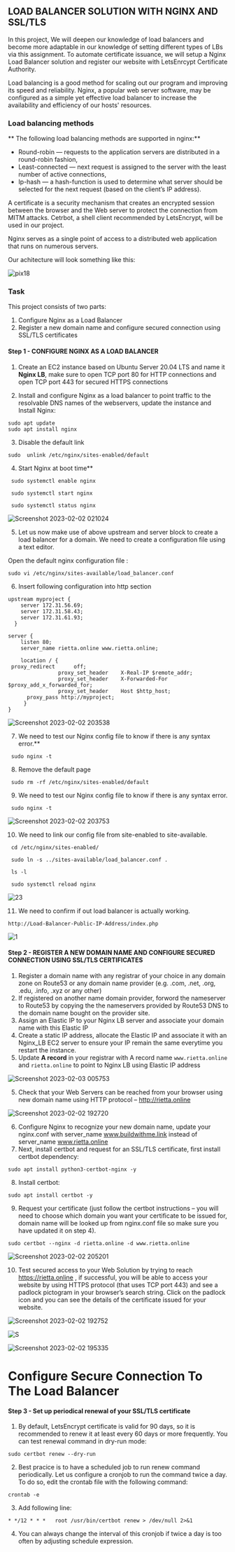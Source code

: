 ## LOAD BALANCER SOLUTION WITH NGINX AND SSL/TLS

In this project, We will deepen our knowledge of load balancers and become more adaptable in our knowledge of setting different types of LBs via this assignment. To automate certificate issuance, we will setup a Nginx Load Balancer solution and register our website with LetsEnrcypt Certificate Authority.

Load balancing is a good method for scaling out our program and improving its speed and reliability. Nginx, a popular web server software, may be configured as a simple yet effective load balancer to increase the availability and efficiency of our hosts' resources.

### Load balancing methods

** The following load balancing methods are supported in nginx:**

- Round-robin — requests to the application servers are distributed in a round-robin fashion,
- Least-connected — next request is assigned to the server with the least number of active connections,
- Ip-hash — a hash-function is used to determine what server should be selected for the next request (based on the client’s IP address).


A certificate is a security mechanism that creates an encrypted session between the browser and the Web server to protect the connection from MITM attacks. Cetrbot, a shell client recommended by LetsEncrypt, will be used in our project.

Nginx serves as a single point of access to a distributed web application that runs on numerous servers.

Our achitecture will look something like this:



![pix18](https://user-images.githubusercontent.com/74002629/184848922-0b777f13-bef5-4361-9a97-a3996c451f3e.PNG)


### Task 
This project consists of two parts:
1. Configure Nginx as a Load Balancer
2. Register a new domain name and configure secured connection using SSL/TLS certificates

#### Step 1 - CONFIGURE NGINX AS A LOAD BALANCER

1. Create an EC2 instance based on Ubuntu Server 20.04 LTS and name it **Nginx LB**, make sure to open TCP port 80 for HTTP connections and  
open TCP port 443 for secured HTTPS connections

2. Install and configure Nginx as a load balancer to point traffic to the resolvable DNS names of the webservers, update the instance and Install Nginx:
```
sudo apt update
sudo apt install nginx
```


3. Disable the default link

```
sudo  unlink /etc/nginx/sites-enabled/default
```

4. Start Nginx at boot time**

```
 sudo systemctl enable nginx

 sudo systemctl start nginx

 sudo systemctl status nginx
```


![Screenshot 2023-02-02 021024](https://user-images.githubusercontent.com/101978292/216476419-7891207f-28db-4c63-85e3-89040c96d11f.jpg)


5. Let us now make use of above upstream and server block to create a load balancer for a domain. We need to create a configuration file using a text editor.

 Open the default nginx configuration file : 
 
 ```
 sudo vi /etc/nginx/sites-available/load_balancer.conf
 ```

6. Insert following configuration into http section

```
upstream myproject {
    server 172.31.56.69;
    server 172.31.58.43;
    server 172.31.61.93;
  }

server {
    listen 80;
    server_name rietta.online www.rietta.online;

    location / {
 proxy_redirect      off;
                proxy_set_header    X-Real-IP $remote_addr;
                proxy_set_header    X-Forwarded-For $proxy_add_x_forwarded_for;
                proxy_set_header    Host $http_host;
      proxy_pass http://myproject;
     }
}
```

![Screenshot 2023-02-02 203538](https://user-images.githubusercontent.com/101978292/216476469-48b32712-1173-457e-86ec-582579b78b40.jpg)



7. We need to test our Nginx config file to know if there is any syntax error.**



```
 sudo nginx -t

```
8. Remove the default page

```
 sudo rm -rf /etc/nginx/sites-enabled/default
 ```

9. We need to test our Nginx config file to know if there is any syntax error.

```
 sudo nginx -t

```

![Screenshot 2023-02-02 203753](https://user-images.githubusercontent.com/101978292/216479987-94ffc0ab-6512-433f-8679-45e406bb7ce4.jpg)


10. We need to link our config file from site-enabled to site-available.

```
 cd /etc/nginx/sites-enabled/

 sudo ln -s ../sites-available/load_balancer.conf .
 
 ls -l

 sudo systemctl reload nginx
```


![23](https://user-images.githubusercontent.com/101978292/216480140-00ce2333-5600-4df5-a7d2-884fcad4a577.jpg)


11. We need to confirm if out load balancer is actually working.

```
http://Load-Balancer-Public-IP-Address/index.php

```

![1](https://user-images.githubusercontent.com/101978292/216481310-9892c90f-14f2-4e69-b680-4dc2fa0a9440.jpg)



#### Step 2 - REGISTER A NEW DOMAIN NAME AND CONFIGURE SECURED CONNECTION USING SSL/TLS CERTIFICATES

1. Register a domain name with any registrar of your choice in any domain zone on Route53 or any domain name provider (e.g. .com, .net, .org, .edu, .info, .xyz or any other)
2. If registered on another name domain provider, forword the nameserver to Route53 by copying the the nameservers provided by Route53 DNS to the domain name bought on the provider site.
2. Assign an Elastic IP to your Nginx LB server and associate your domain name with this Elastic IP
3. Create a static IP address, allocate the Elastic IP and associate it with an Nginx_LB EC2 server to ensure your IP remain the same everytime you restart the instance.
4. Update **A record** in your registrar with A record name `www.rietta.online` and `rietta.online` to point to Nginx LB using Elastic IP address


![Screenshot 2023-02-03 005753](https://user-images.githubusercontent.com/101978292/216478012-c65ca183-9adc-4a41-b82f-1eba3e8e9462.jpg)

5. Check that your Web Servers can be reached from your browser using new domain name using HTTP protocol – http://rietta.online


![Screenshot 2023-02-02 192720](https://user-images.githubusercontent.com/101978292/216478117-b1ba11ba-20c8-4c52-a439-9bd58da7930f.jpg)


6. Configure Nginx to recognize your new domain name, update your nginx.conf with server_name www.buildwithme.link instead of server_name www.rietta.online
7. Next, install certbot and request for an SSL/TLS certificate, first install certbot dependency: 

```
sudo apt install python3-certbot-nginx -y
```
8. Install certbot: 
```
sudo apt install certbot -y

```
9. Request your certificate (just follow the certbot instructions – you will need to choose which domain you want your certificate to be issued for, domain name will be looked up from nginx.conf file so make sure you have updated it on step 4).

```
sudo certbot --nginx -d rietta.online -d www.rietta.online
```

![Screenshot 2023-02-02 205201](https://user-images.githubusercontent.com/101978292/216479067-31b6615c-d3f4-4b3f-81f7-853b79bd9510.jpg)

10. Test secured access to your Web Solution by trying to reach https://rietta.online , if successful, you will be able to access your website by using HTTPS protocol (that uses TCP port 443) and see a padlock pictogram in your browser’s search string. Click on the padlock icon and you can see the details of the certificate issued for your website.


![Screenshot 2023-02-02 192752](https://user-images.githubusercontent.com/101978292/216479632-699ee07e-0a5e-462a-834f-450f18291652.jpg)

![S](https://user-images.githubusercontent.com/101978292/216479707-6e3bcabe-91c8-4510-acd9-e0017fa9a145.jpg)

![Screenshot 2023-02-02 195335](https://user-images.githubusercontent.com/101978292/216479830-3a966d9b-ee6a-4539-969a-7f943a30fe31.jpg)


# Configure Secure Connection To The Load Balancer

#### Step 3 - Set up periodical renewal of your SSL/TLS certificate

1. By default, LetsEncrypt certificate is valid for 90 days, so it is recommended to renew it at least every 60 days or more frequently. You can test renewal command in dry-run mode: 

```
sudo certbot renew --dry-run

```
2. Best pracice is to have a scheduled job to run renew command periodically. Let us configure a cronjob to run the command twice a day. To do so, edit the crontab file with the following command: 

```
crontab -e

```
3. Add following line: 

```
* */12 * * *   root /usr/bin/certbot renew > /dev/null 2>&1

```
4. You can always change the interval of this cronjob if twice a day is too often by adjusting schedule expression.
